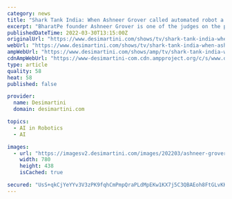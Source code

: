 ```yaml
---
category: news
title: "Shark Tank India: When Ashneer Grover called automated robot a 'Khilona'"
excerpt: "BharatPe founder Ashneer Grover is one of the judges on the popular show Shark Tank India who has won hearts and attracted criticism at the same time for his honest feedback on the show. BharatPe co-founder Ashneer Grover is one of the judges on the reality show Shark Tank India who stole the limelight for his blunt feedback on the business ideas pitched by the entrepreneurs on the show."
publishedDateTime: 2022-03-30T13:15:00Z
originalUrl: "https://www.desimartini.com/shows/tv/shark-tank-india-when-ashneer-grover-called-automated-robot-a-khilona/fbdb21721b470/"
webUrl: "https://www.desimartini.com/shows/tv/shark-tank-india-when-ashneer-grover-called-automated-robot-a-khilona/fbdb21721b470/"
ampWebUrl: "https://www.desimartini.com/shows/amp/tv/shark-tank-india-when-ashneer-grover-called-automated-robot-a-khilona/fbdb21721b470/"
cdnAmpWebUrl: "https://www-desimartini-com.cdn.ampproject.org/c/s/www.desimartini.com/shows/amp/tv/shark-tank-india-when-ashneer-grover-called-automated-robot-a-khilona/fbdb21721b470/"
type: article
quality: 58
heat: 58
published: false

provider:
  name: Desimartini
  domain: desimartini.com

topics:
  - AI in Robotics
  - AI

images:
  - url: "https://imagesv2.desimartini.com/images/202203/ashneer-grover-1648645960.jpeg"
    width: 780
    height: 438
    isCached: true

secured: "UsS+qkCjYeYYv3V3zPK9fqhCmPmpQraPLdMpEKw1KX7j5C3QBAEoh8FtGLvKKCkmjaqRM+UZohsZJHSE4cy2SwpcG587LzcM+A5Ff/st0MbrvdS5AzzKJ8oTPSQ4H6jNxgSbUW8TMDQjTnwPcdy/XloW8DRD/QiNsIyBpieHlb9MDQRGT63OlO/0y3eMuSli813fF78t9O6LvAOIbPMVtDVhfXgmXuAnbhgJ7Gy4lkAe224CRxEQH9fshIzyLY7MMUX/PDtozZN6d8O6TuvrHGuHRZdFv/jZpyQl3tfA5dHAMggaWfc3qYixh3zJsPKe4rbcvh8mvquCJF3KezZIT2tIKPuyNVm87LTCyOT4KHU=;avdQkWBAMEIGcWMcHJi3yg=="
---
```



